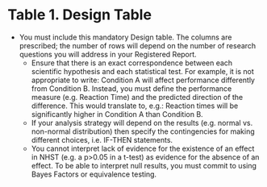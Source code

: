 # Table 1. Design Table
- You must include this mandatory Design table. The columns are prescribed; the number of rows will depend on the number of research questions you will address in your Registered Report. 
	- Ensure that there is an exact correspondence between each scientific hypothesis and each statistical test. For example, it is not appropriate to write: Condition A will affect performance differently from Condition B. Instead, you must define the performance measure (e.g. Reaction Time) and the predicted direction of the difference. This would translate to, e.g.: Reaction times will be significantly higher in Condition A than Condition B.
	- If your analysis strategy will depend on the results (e.g. normal vs. non-normal distribution) then specify the contingencies for making different choices, i.e. IF-THEN statements.
	- You cannot interpret lack of evidence for the existence of an effect in NHST (e.g. a p>0.05 in a t-test) as evidence for the absence of an effect. To be able to interpret null results, you must commit to using Bayes Factors or equivalence testing. 
